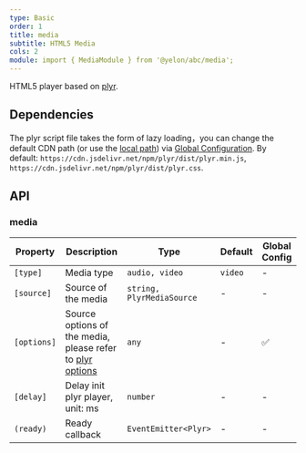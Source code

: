 ```yaml
---
type: Basic
order: 1
title: media
subtitle: HTML5 Media
cols: 2
module: import { MediaModule } from '@yelon/abc/media';
---
```


HTML5 player based on [plyr](https://github.com/sampotts/plyr).

## Dependencies

The plyr script file takes the form of lazy loading，you can change the default CDN path (or use the [local path](https://angular.io/guide/workspace-config#asset-config)) via [Global Configuration](/docs/global-config). By default: `https://cdn.jsdelivr.net/npm/plyr/dist/plyr.min.js`, `https://cdn.jsdelivr.net/npm/plyr/dist/plyr.css`.

## API

### media

| Property | Description | Type | Default | Global Config |
|----------|-------------|------|---------|---------------|
| `[type]` | Media type | `audio, video` | `video` | - |
| `[source]` | Source of the media | `string, PlyrMediaSource` | - | - |
| `[options]` | Source options of the media, please refer to [plyr options](https://github.com/sampotts/plyr#options) | `any` | - | ✅ |
| `[delay]` | Delay init plyr player, unit: ms | `number` | - | - |
| `(ready)` | Ready callback | `EventEmitter<Plyr>` | - | - |
